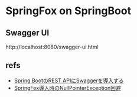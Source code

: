 # SpringFox on SpringBoot

## Swagger UI

http://localhost:8080/swagger-ui.html

## refs

- [Spring BootのREST APIにSwaggerを導入する](https://qiita.com/YutaKase6/items/52ea048c5352c77330eb)
- [SpringFox導入時のNullPointerException回避](https://qiita.com/kannna5296/items/aa28bad96e6a91f8ee78)
